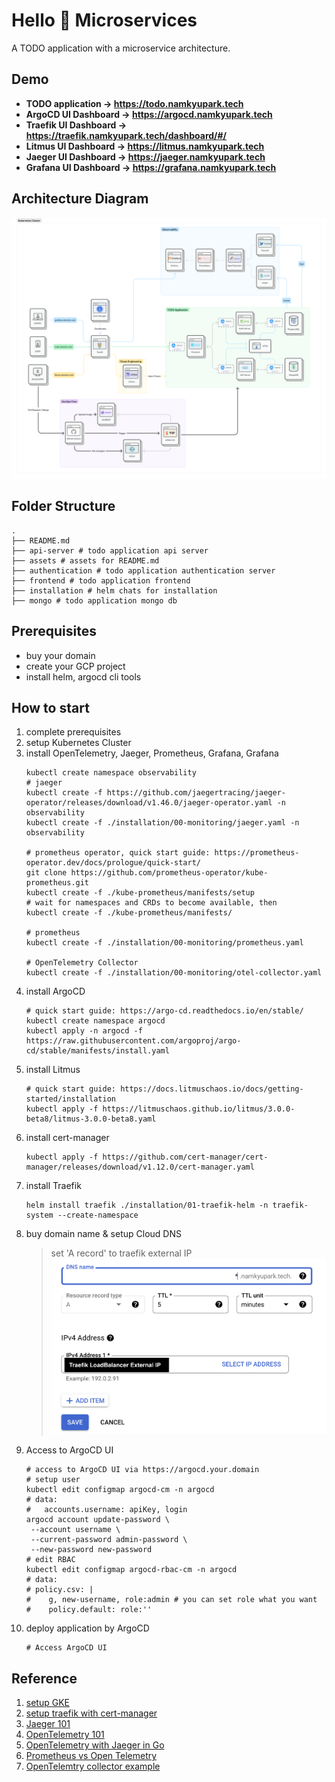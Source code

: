 # Hello 👋 Microservices
A TODO application with a microservice architecture.

## Demo
- **TODO application -> https://todo.namkyupark.tech**
- **ArgoCD UI Dashboard -> https://argocd.namkyupark.tech**
- **Traefik UI Dashboard -> https://traefik.namkyupark.tech/dashboard/#/**
- **Litmus UI Dashboard -> https://litmus.namkyupark.tech**
- **Jaeger UI Dashboard -> https://jaeger.namkyupark.tech**
- **Grafana UI Dashboard -> https://grafana.namkyupark.tech**

## Architecture Diagram
![architecture_diagram](assets/architecture.png)

## Folder Structure
```
.
├── README.md
├── api-server # todo application api server
├── assets # assets for README.md
├── authentication # todo application authentication server
├── frontend # todo application frontend
├── installation # helm chats for installation
├── mongo # todo application mongo db
```

## Prerequisites
- buy your domain
- create your GCP project
- install helm, argocd cli tools

## How to start
1. complete prerequisites
2. setup Kubernetes Cluster
3. install OpenTelemetry, Jaeger, Prometheus, Grafana, Grafana
    ```shell
    kubectl create namespace observability
    # jaeger
    kubectl create -f https://github.com/jaegertracing/jaeger-operator/releases/download/v1.46.0/jaeger-operator.yaml -n observability
    kubectl create -f ./installation/00-monitoring/jaeger.yaml -n observability
    
    # prometheus operator, quick start guide: https://prometheus-operator.dev/docs/prologue/quick-start/
    git clone https://github.com/prometheus-operator/kube-prometheus.git
    kubectl create -f ./kube-prometheus/manifests/setup
    # wait for namespaces and CRDs to become available, then
    kubectl create -f ./kube-prometheus/manifests/

    # prometheus
    kubectl create -f ./installation/00-monitoring/prometheus.yaml
    
    # OpenTelemetry Collector
    kubectl create -f ./installation/00-monitoring/otel-collector.yaml
    ```
4. install ArgoCD
    ```shell
    # quick start guide: https://argo-cd.readthedocs.io/en/stable/
    kubectl create namespace argocd
    kubectl apply -n argocd -f https://raw.githubusercontent.com/argoproj/argo-cd/stable/manifests/install.yaml
    ```
5. install Litmus
   ```shell
   # quick start guide: https://docs.litmuschaos.io/docs/getting-started/installation
   kubectl apply -f https://litmuschaos.github.io/litmus/3.0.0-beta8/litmus-3.0.0-beta8.yaml
   ```
6. install cert-manager
   ```shell
   kubectl apply -f https://github.com/cert-manager/cert-manager/releases/download/v1.12.0/cert-manager.yaml
   ```
7. install Traefik
    ```shell
    helm install traefik ./installation/01-traefik-helm -n traefik-system --create-namespace
    ```
8. buy domain name & setup Cloud DNS
   > set 'A record' to traefik external IP
   ![a_record](assets/a_record.png)
9. Access to ArgoCD UI
   ```shell
   # access to ArgoCD UI via https://argocd.your.domain
   # setup user
   kubectl edit configmap argocd-cm -n argocd
   # data:
   #   accounts.username: apiKey, login
   argocd account update-password \
    --account username \
    --current-password admin-password \
    --new-password new-password
   # edit RBAC
   kubectl edit configmap argocd-rbac-cm -n argocd
   # data:
   # policy.csv: |
   #    g, new-username, role:admin # you can set role what you want
   #    policy.default: role:''
   ```
10. deploy application by ArgoCD
     ```shell
     # Access ArgoCD UI
     ```

## Reference
1. [setup GKE](https://cloud.google.com/sdk/gcloud/reference/container/clusters/create)
2. [setup traefik with cert-manager](https://www.padok.fr/en/blog/traefik-kubernetes-certmanager#access)
3. [Jaeger 101](https://medium.com/jaegertracing/jaeger-tracing-a-friendly-guide-for-beginners-7b53a4a568ca)
4. [OpenTelemetry 101](https://www.aspecto.io/blog/what-is-opentelemetry-the-infinitive-guide/?utm_source=jaeger-medium&utm_medium=post&utm_campaign=jaeger-tracing-the-ultimate-guide)
5. [OpenTelemetry with Jaeger in Go](https://www.aspecto.io/blog/opentelemetry-go-getting-started/)
6. [Prometheus vs Open Telemetry](https://www.timescale.com/blog/prometheus-vs-opentelemetry-metrics-a-complete-guide/)
7. [OpenTelemtry collector example](https://github.com/open-telemetry/opentelemetry-go/tree/v1.16.0/example/otel-collector)